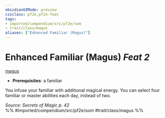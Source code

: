 ```yaml
---
obsidianUIMode: preview
cssclass: pf2e,pf2e-feat
tags:
- imported/compendium/src/pf2e/som
- trait/class/magus
aliases: ["Enhanced Familiar (Magus)"]
---
```

# Enhanced Familiar (Magus)  *Feat 2*  
[magus](rules/traits/magus-som.md)  

- **Prerequisites**: a familiar

You infuse your familiar with additional magical energy. You can select four familiar or master abilities each day, instead of two.

*Source: Secrets of Magic p. 42*  
%% #imported/compendium/src/pf2e/som #trait/class/magus %%